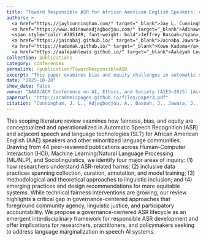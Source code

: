 ```yaml
---
title: "Toward Responsible ASR for African American English Speakers: A Scoping Review of Bias and Equity in Speech Technology"
authors: >-
  <a href="https://jaylcunningham.com/" target="_blank">Jay L. Cunningham</a>,
  <a href="https://www.adinawaadjagbodjou.com/" target="_blank">Adinawa Adjagbodjou</a>,
  <span style="color:#7851A9; font-weight: bold">Jeffrey Basoah</span>,
  <a href="https://jainabaj.github.io/" target="_blank">Jainaba Jawara</a>,
  <a href="https://kadomak.github.io/" target="_blank">Kowe Kadoma</a>,
  <a href="https://aaleyahlewis.github.io/" target="_blank">Aaleyah Lewis</a>
collection: publications
category: conferences
permalink: /publication/TowardResponsibleASR
excerpt: "This paper examines bias and equity challenges in automatic speech recognition for African American English speakers. Through a scoping review, we identify systemic limitations in current ASR systems and propose pathways toward more equitable speech technology."
date: "2025-10-20"
show_date: false
venue: "AAAI/ACM Conference on AI, Ethics, and Society (AIES–2025) [Accepted, awaiting publication]"
paperurl: "http://academicpages.github.io/files/paper3.pdf"
citation: "Cunningham, J. L., Adjagbodjou, A., Basoah, J., Jawara, J., Kadoma, K., & Lewis, A. (2025). Toward Responsible ASR for African American English Speakers: A Scoping Review of Bias and Equity in Speech Technology. In Proceedings of the 2025 AAAI/ACM Conference on AI, Ethics, and Society (AIES-2025). Madrid, Spain. [Accepted, awaiting publication]"
---
```


This scoping literature review examines how fairness, bias, and equity are conceptualized and operationalized in Automatic Speech Recognition (ASR) and adjacent speech and language technologies (SLT) for African American English (AAE) speakers and other minoritized language communities. Drawing from 44 peer-reviewed publications across Human-Computer Interaction (HCI), Machine Learning/Natural Language Processing (ML/NLP), and Sociolinguistics, we identify four major areas of inquiry: (1) how researchers understand ASR-related harms; (2) inclusive data practices spanning collection, curation, annotation, and model training; (3) methodological and theoretical approaches to linguistic inclusion; and (4) emerging practices and design recommendations for more equitable systems. While technical fairness interventions are growing, our review highlights a critical gap in governance-centered approaches that foreground community agency, linguistic justice, and participatory accountability. We propose a governance-centered ASR lifecycle as an emergent interdisciplinary framework for responsible ASR development and offer implications for researchers, practitioners, and policymakers seeking to address language marginalization in speech AI systems.

<!--
<p><strong>Authors:</strong> <a href="https://jaylcunningham.com/" target="_blank">Jay L. Cunningham</a>, <a href="https://www.adinawaadjagbodjou.com/" target="_blank">Adinawa Adjagbodjou</a>, <span style="color: #7851A9; font-weight: bold;"> Jeffrey Basoah </span>, <a href="https://jainabaj.github.io/" target="_blank">Jainaba Jawara</a>, <a href="https://kadomak.github.io/" target="_blank">Kowe Kadoma</a>, <a href="https://aaleyahlewis.github.io/" target="_blank">Aaleyah Lewis</a></p>
-->